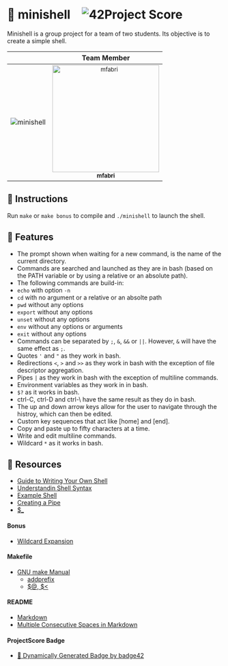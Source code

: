 # :large_orange_diamond: minishell &ensp; ![42Project Score](https://badge42.herokuapp.com/api/project/floogman/minishell)

Minishell is a group project for a team of two students. Its objective is to create a simple shell.

|  | Team Member
|:-|:-----------:
![minishell](https://user-images.githubusercontent.com/59726559/136935416-9eac8847-ffd0-4f82-bdab-7bc29d40f07c.gif) | <a href="https://github.com/magalifabri"><sub><img src="https://avatars.githubusercontent.com/u/65071369?v=4" alt="mfabri" width="250"/><br/></sub><sub><b>mfabri</b></sub></a>

## :small_orange_diamond: Instructions

Run `make` or `make bonus` to compile and `./minishell` to launch the shell.<br>

## :small_orange_diamond: Features
- The prompt shown when waiting for a new command, is the name of the current directory.
- Commands are searched and launched as they are in bash (based on the PATH variable or by using a relative or an absolute path).
- The following commands are build-in:
 - `echo` with option `-n`
 - `cd` with no argument or a relative or an absolte path
 - `pwd` without any options
 - `export` without any options
 - `unset` without any options
 - `env` without any options or arguments
 - `exit` without any options
- Commands can be separated by `;`, `&`, `&&` or `||`. However, `&` will have the same effect as `;`.
- Quotes `'` and `"` as they work in bash.
- Redirections `<`, `>` and `>>` as they work in bash with the exception of file descriptor aggregation.
- Pipes `|` as they work in bash with the exception of multiline commands.
- Environment variables as they work in in bash.
- `$?` as it works in bash.
- ctrl-C, ctrl-D and ctrl-\ have the same result as they do in bash.
- The up and down arrow keys allow for the user to navigate through the histroy, which can then be edited.
- Custom key sequences that act like [home] and [end].
- Copy and paste up to fifty characters at a time.
- Write and edit multiline commands.
- Wildcard `*` as it works in bash.

## :small_orange_diamond: Resources
- [Guide to Writing Your Own Shell](https://www.cs.purdue.edu/homes/grr/SystemsProgrammingBook/Book/Chapter5-WritingYourOwnShell.pdf)
- [Understandin Shell Syntax](https://pubs.opengroup.org/onlinepubs/009695399/utilities/xcu_chap02.html)
- [Example Shell](https://github.com/Swoorup/mysh)
- [Creating a Pipe](https://www.gnu.org/software/libc/manual/html_node/Creating-a-Pipe.html)
- [$_](https://unix.stackexchange.com/questions/280453/understand-the-meaning-of)
#### Bonus
- [Wildcard Expansion](https://man7.org/linux/man-pages/man3/glob.3.html)
#### Makefile
- [GNU make Manual](https://www.gnu.org/software/make/manual/make.html)
    - [addprefix](https://www.gnu.org/software/make/manual/make.html#File-Name-Functions)
    - [$@, $<](https://www.gnu.org/software/make/manual/html_node/Automatic-Variables.html#Automatic-Variables)
#### README
- [Markdown](https://docs.github.com/en/github/writing-on-github/getting-started-with-writing-and-formatting-on-github/basic-writing-and-formatting-syntax)
- [Multiple Consecutive Spaces in Markdown](https://steemit.com/markdown/@jamesanto/how-to-add-multiple-spaces-between-texts-in-markdown)
#### ProjectScore Badge
- [🚀 Dynamically Generated Badge by badge42](https://github.com/JaeSeoKim/badge42)
